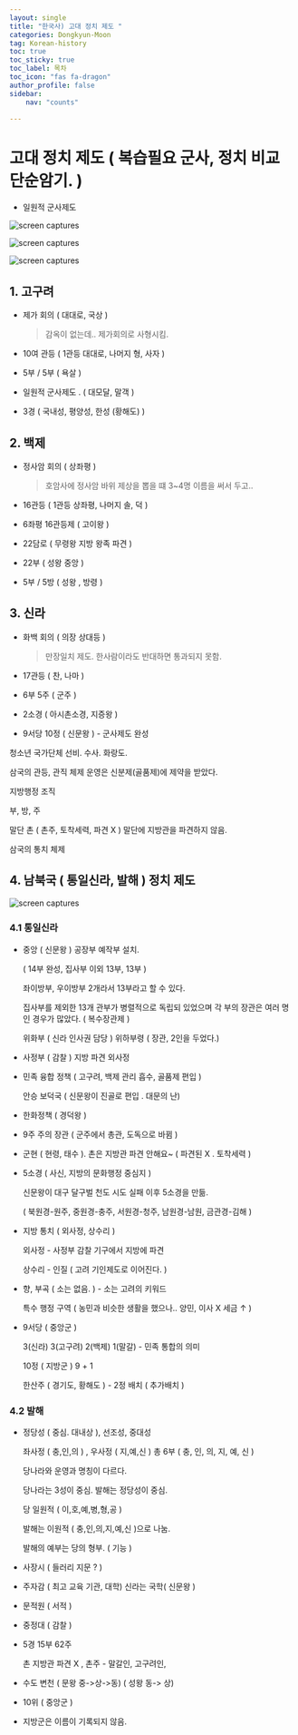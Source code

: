 ```yaml
---
layout: single
title: "한국사) 고대 정치 제도 "
categories: Dongkyun-Moon
tag: Korean-history
toc: true
toc_sticky: true
toc_label: 목차
toc_icon: "fas fa-dragon"
author_profile: false
sidebar:
    nav: "counts"

---
```


# 고대 정치 제도 ( 복습필요 군사, 정치 비교 단순암기. )

- 일원적 군사제도

![screen captures](https://dxsz4k2ia0fcw.cloudfront.net/public/capture_images/bbc2702189ae4c1f8c84f96650855d45/7898f03d-5d90-4c22-999b-e2afdce4c57f.png)

![screen captures](https://dxsz4k2ia0fcw.cloudfront.net/public/capture_images/bbc2702189ae4c1f8c84f96650855d45/12a584de-3fe2-4e20-873a-e068df4cb6bf.png)

![screen captures](https://dxsz4k2ia0fcw.cloudfront.net/public/capture_images/bbc2702189ae4c1f8c84f96650855d45/4eed3180-4a3d-4404-869a-869c35d68509.png)

## 1. 고구려

- 제가 회의 ( 대대로, 국상 )
  
  > 감옥이 없는데.. 제가회의로 사형시킴. 

- 10여 관등 ( 1관등 대대로, 나머지 형, 사자 )

- 5부 / 5부 ( 욕살 )

- 일원적 군사제도 . ( 대모달, 말객 )

- 3경 ( 국내성, 평양성, 한성 (황해도) )

## 2. 백제

- 정사암 회의 ( 상좌평 )
  
  > 호암사에 정사암 바위 제상을 뽑을 떄 3~4명 이름을 써서 두고..

- 16관등 ( 1관등 상좌평, 나머지 솔, 덕 )

- 6좌평 16관등제 ( 고이왕 )

- 22담로 ( 무령왕 지방 왕족 파견 )

- 22부 ( 성왕 중앙 )

- 5부 / 5방 ( 성왕 , 방령 )

## 3. 신라

- 화백 회의 ( 의장 상대등 )
  
  > 만장일치 제도. 한사람이라도 반대하면 통과되지 못함.

- 17관등 ( 찬, 나마 )

- 6부 5주  ( 군주 )

- 2소경 ( 아시촌소경, 지증왕 )

- 9서당 10정 ( 신문왕 ) - 군사제도 완성

청소년 국가단체 선비. 수사. 화랑도. 

삼국의 관등, 관직 체제 운영은 신분제(골품제)에 제약을 받았다.

지방행정 조직 

부, 방, 주

말단 촌 ( 촌주, 토착세력, 파견 X ) 말단에 지방관을 파견하지 않음.

삼국의 통치 체제

## 4. 남북국 ( 통일신라, 발해 ) 정치 제도

![screen captures](https://dxsz4k2ia0fcw.cloudfront.net/public/capture_images/bbc2702189ae4c1f8c84f96650855d45/e09f75d8-a058-4988-94c4-6b973b94898c.png)

### 4.1 통일신라

- 중앙 ( 신문왕 ) 공장부 예작부 설치. 
  
  ( 14부 완성, 집사부 이외 13부, 13부 )
  
  좌이방부, 우이방부 2개라서 13부라고 할 수 있다.
  
  집사부를 제외한 13개 관부가 병렬적으로 독립되 있었으며 각 부의 장관은 여러 명인 경우가 많았다. ( 복수장관제 )
  
  위화부 ( 신라 인사권 담당 ) 위하부령 ( 장관, 2인을 두었다.)

- 사정부 ( 감찰 ) 지방 파견 외사정

- 민족 융합 정책 ( 고구려, 백제 관리 흡수, 골품제 편입 )
  
  안승 보덕국 ( 신문왕이 진골로 편입 . 대문의 난)

- 한화정책 ( 경덕왕 )

- 9주 주의 장관 ( 군주에서 총관, 도독으로 바뀜  ) 

- 군현 ( 현령, 태수 ). 촌은 지방관 파견 안해요~ ( 파견된 X . 토착세력 )

- 5소경 ( 사신, 지방의 문화행정 중심지 ) 
  
  신문왕이 대구 달구벌 천도 시도 실패 이후 5소경을 만듦.
  
  ( 북원경-원주, 중원경-충주, 서원경-청주, 남원경-남원, 금관경-김해 )

- 지방 통치 ( 외사정, 상수리 )
  
  외사정 - 사정부 감찰 기구에서 지방에 파견
  
  상수리 - 인질 ( 고려 기인제도로 이어진다. ) 

- 향, 부곡 ( 소는 없음. ) - 소는 고려의 키워드
  
  특수 행정 구역 ( 농민과 비슷한 생활을 했으나.. 양민, 이사 X 세금 ↑ )

- 9서당 ( 중앙군 ) 
  
  3(신라) 3(고구려) 2(백제) 1(말갈) - 민족 통합의 의미
  
  10정 ( 지방군 ) 9 + 1
  
  한산주 ( 경기도, 황해도 )  - 2정 배치 ( 추가배치 )

### 4.2 발해

- 정당성 ( 중심. 대내상 ), 선조성, 중대성
  
  좌사정 ( 충,인,의 ) , 우사정 ( 지,예,신 )  총 6부 ( 충, 인, 의, 지, 예, 신 )
  
  당나라와 운영과 명칭이 다르다.
  
  당나라는 3성이 중심. 발해는 정당성이 중심.
  
  당 일원적        ( 이,호,예,병,형,공 ) 
  
  발해는 이원적 ( 충,인,의,지,예,신 )으로 나눔.
  
  발해의 예부는 당의 형부. ( 기능 )

- 사장시 ( 들러리 지문 ? )

- 주자감 ( 최고 교육 기관, 대학) 신라는 국학( 신문왕 )

- 문적원 ( 서적 )

- 중정대 ( 감찰 )

- 5경 15부 62주 
  
  촌 지방관 파견 X , 촌주 - 말갈인, 고구려인, 

- 수도 변천 ( 문왕 중->상->동) ( 성왕 동-> 상)

- 10위 ( 중앙군 )

- 지방군은 이름이 기록되지 않음.
